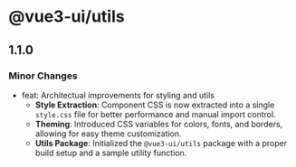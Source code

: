 # @vue3-ui/utils

## 1.1.0

### Minor Changes

- feat: Architectual improvements for styling and utils
  - **Style Extraction**: Component CSS is now extracted into a single `style.css` file for better performance and manual import control.
  - **Theming**: Introduced CSS variables for colors, fonts, and borders, allowing for easy theme customization.
  - **Utils Package**: Initialized the `@vue3-ui/utils` package with a proper build setup and a sample utility function.
